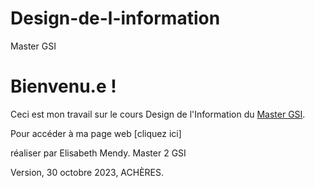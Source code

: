 # Design-de-l-information
Master GSI
# Bienvenu.e !

Ceci est mon travail sur le cours Design de l'Information du  [Master GSI](https://humanites-numeriques.univ-paris8.fr/-Master-G-S-I-).

Pour accéder à ma page web  [cliquez ici]

réaliser par Elisabeth Mendy.
Master 2 GSI

Version, 30 octobre 2023, ACHÈRES.
